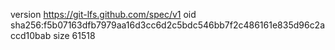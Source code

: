 version https://git-lfs.github.com/spec/v1
oid sha256:f5b07163dfb7979aa16d3cc6d2c5bdc546bb7f2c486161e835d96c2accd10bab
size 61518
